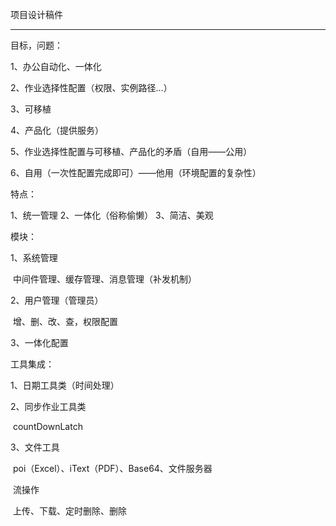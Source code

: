 项目设计稿件

------

目标，问题：

1、办公自动化、一体化

2、作业选择性配置（权限、实例路径...）

3、可移植

4、产品化（提供服务）

5、作业选择性配置与可移植、产品化的矛盾（自用——公用）

6、自用（一次性配置完成即可）——他用（环境配置的复杂性）



特点：

1、统一管理
2、一体化（俗称偷懒）
3、简洁、美观


模块：

1、系统管理

​  中间件管理、缓存管理、消息管理（补发机制）     

2、用户管理（管理员）

​      增、删、改、查，权限配置

3、一体化配置




工具集成：

1、日期工具类（时间处理）

2、同步作业工具类

​  countDownLatch

3、文件工具

​	poi（Excel）、iText（PDF）、Base64、文件服务器

​	流操作

​	上传、下载、定时删除、删除